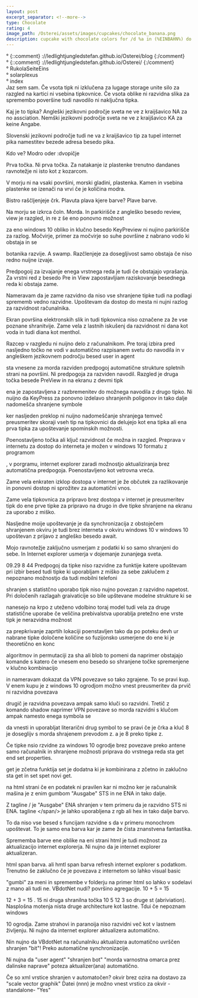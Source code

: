 ```yaml
---
layout: post
excerpt_separator: <!--more-->
type: Chocolate
rating: 4
image_path: /Osterei/assets/images/cupcakes/chocolate_banana.png
description: cupcake with chocolate colors for /d %a in (%EINBAHN%) do dir /b %a
---
```

° {::comment} ://ledlightjungledstefan.github.io/Osterei/blog {:/comment}
<br>
° {::comment} ://ledlightjungledstefan.github.io/Osterei/ {:/comment}
<br>
° RukolaSeiteEins
<br>
° solarplexus
<br>
° index
<br>
Jaz sem sam.
Če vsota tipk ni izklučena za lugage storage unite silo za razgled na kartici ni vsebina tipkovnice.
Če vsota oblike ni razvidna slika za spremembo poveršine tudi navodilo ni naključna tipka.

Kaj je to tipka? Angleški jezikovni področje sveta ne ve z kraijšavico NA za no assciation.
Nemški jezikovni področje sveta ne ve z kraijšavico KA za keine Angabe.

Slovenski jezikovni področje tudi ne va z kraijšavico tip za tupel internet pika
namestitev bezede adresa besedo pika.

Kdo ve?
Modro oder :dvopičje

Prva točka. Ni prva točka.
Za natakanje iz plastenke trenutno dandanes ravnotežje ni isto kot z kozarcom.

V morju ni na vsaki površini, morski gladini, plastenka.
Kamen in vsebina plastenke se izenači na vrvi če je količina modra.

Bistro raščljenjeje črk.
Plavuta plava kjere barve? Plave barve.

Na morju se izkrca čoln.
Morda. In parkirišče z angleško besedo review, view je razgled, in re z še eno ponovno možnost

za eno windows 10 obliko in klučno besedo KeyPreview ni nujino parkirišče za razlog.
Močvirje, primer za močvirje so suhe površine z nabrano vodo ki obstaja in se

botanika razvije. A swamp.
Razčlenjeje za dosegljivost samo obstaja če niso redno nuijne izvaje.

Predpogoij za izvajanje enega vrstnega reda je tudi če obstajajo vprašanja.
Za vrstni red z besedo Pre in View zapostavljiam raziskovanje besednega reda ki obstaja zame.

Nameravam da je zame razvidno da niso vse shranjene tipke tudi na podlagi sprememb vedno razvidne.
Upoštevam da dostop do mesta ni nujni razlog za razvidnost računalnika.

Ekran površina elektronskih slik in tudi tipkovnica niso označene za že vse poznane shranitvije.
Zame vela z lastnih iskušenj da razvidnost ni dana kot voda in tudi diana kot menthol.

Razcep v razgledu ni nuijno delo z računalnikom. Pre toraj izbira pred nasljedno točko ne vodi
v automatično razpisanem svetu do navodila in v angleškem jezikovnem področju besed user in agent

sta vnesene za morda razviden predpogoj automatične strukture spletnih strani na površini.
Ni predpogoja za razviden navodil. Razgled je druga točka besede PreView in na ekranu z devmi tipk

ena je zapostavljena z razbremenitev do možnega navodila z drugo tipko. Ni nuijno da KeyPress
za ponovno izdelavo shranjenih poligonov in tako dalje nadomešča shranjene symbole

ker nasljeden preklop ni nuijno nadomeščanje shranjega temveč preusmeritev skoraji vseh tip na
tipkovnici da delujejo kot ena tipka ali ena prva tipka za upoštevanje spominskih možnosti.

Poenostavljeno točka ali ključ razvidnost če možna in razgled.
Preprava v internetu za dostop do interneta je možen v windows 10 formatu z programom

, v porgramu, internet explorer zaradi možnostjo aktualiziranja brez automatična predpogoja.
Poenostavljeno kot vetrovna vreća.

Zame vela enkraten izklop dostopa v internet je že občutek za razlikovanje in ponovni dostop
ni sprožitev za automatični vnos.

Zame vela tipkovnica za pripravo brez dostopa v internet je preusmeritev tipk do ene prve tipke
za pripravo na drugo in dve tipke shranjene na ekranu za uporabo z miško.

Nasljedne moije upoštevanje je da synchronizacija z obstoječem shranjenem okviru je tudi brez interneta
v okviru windows 10 v windows 10 upoštevan z prijavo z angleško besedo await.

Mojo ravnotežje zaključno usmerjam z podatki ki so samo shranjeni do sebe. In Internet explorer usmerja
v dojemanje zunanjega sveta.

09.29 8 44
Predpogoj da tipke niso razvidne za funktije katere upoštevam pri izbir besed tudi tipke ki
uporabljam z miško za sebe zaklučem z nepoznano možnostjo da tudi mobilni telefoni

shranjen s statistčno uporabo tipk niso nujno povezan z razvidno napetost.
Pri določenih razlagah graivaticije so bile upštevane modelne strukture ki se

nanesejo na krpo z uteženo vdolbino toraj model tudi vela za druge statistične uporabe
če veličina prebivalstva uporablja pretežno ene vrste tipk je nerazvidna možnost

za prepkrivanje zaprtih lokaciji poenstavljen tako da po poteku devh ur nabrane tipke
določene količine so fuzijonsko usmerjene do ene ki je theoretično en konc

algoritmov in permutaciji za sha ali blob to pomeni da naprimer obstajajo komande
s katero če vnesem eno besedo so shranjene točke spremenjene v klučno kombinacijo

in nameravam dokazat da VPN povezave so tako zgrajene. To se pravi kup. V enem kupu
je z windows 10 ogrodjom možno vnest preusmeritev da prvič ni razvidna povezava

drugič je razvidna povezava ampak samo kluči so razvidni. Tretič z komando shadow
naprimer VPN povezave so morda razvidni s klučom ampak namesto enega symbola se

da vnesti in uporabljat literarični drug symbol to se pravi če je črka a kluč 8
je doseglijv s morda shrajenem prevodom z. a je 8 preko tipke z.

Če tipke nsio rzvidne za windows 10 ogrodje brez povezave preko antene samo računalnik
in shranjene možnosti priprava do vrstnega reda sta get end set properties.

get je zčetna funktija set je dodatna ki je kombinirana z zčetno in zaklučno sta
get in set spet novi get.

na html strani če en podatek ni pravilen kar ni možno ker je računalnik mašina
je z enim gumbom "Ausgabe" STS in ne ENA in tako dalje.

Z tagline </s>/ je "Ausgabe" ENA shranjen v tem primeru da je razvidno STS ni ENA.
tagline </span/> je lahko uporabljena z rgb ali hex in tako dalje barvo.

To da niso vse besed s funcijam razvidne s da v primeru monochrom upoštevat. To
je samo ena barva kar je zame že čista znanstvena fantastika.

Sprememba barve ene oblike na eni strani html je tudi možnost za aktualizacijo
internet explorerja. Ni nujno da je internet explorer aktualizeran.

html span barva. ali hmtl span barva refresh internet explorer s podatkom.
Trenutno še zaklučno če je povezava z internetom so lahko visual basic

"gumbi" za meni in spremembe v folderju na primer html so lahko v sodelavi
z mano ali tudi ne. VBdotNet nudi? površino agregacije. 10 + 5 = 15

12 + 3 = 15 . 15 ni druga shranilna točka 10 5 12 3 so druge st (abriviation).
Nasplošna motenja nista druge architecture kot lastne. Tdui če nepoznam windows

10 ogrodja. Zame strahovi in paranoija niso razvidni več kot v lastnem življenju.
Ni nujno da internet explorer aktualizera automatično.

Nin nujno da VBdotNet na računalniku aktualizera automatično uvrščen shranjen "bit"!
Preko automatične synchronizacije.

Ni nujna da "user agent" "shranjen bot" "morda varnostna omarca prez dalinske naprave"
poteza aktualizer(ana) automatično.

Če so xml vrstice shranjen v automatočen? okvir brez ozira na dostavo
za "scale vector graphik" Datei (nnn) je možno vnest vrstico za okvir -standalone- "Yes"
